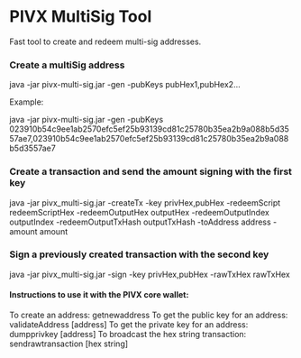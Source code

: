 # PIVX MultiSig Tool

Fast tool to create and redeem multi-sig addresses.


### Create a multiSig address

java -jar pivx-multi-sig.jar -gen -pubKeys pubHex1,pubHex2...

Example:

java -jar pivx-multi-sig.jar -gen -pubKeys 023910b54c9ee1ab2570efc5ef25b93139cd81c25780b35ea2b9a088b5d3557ae7,023910b54c9ee1ab2570efc5ef25b93139cd81c25780b35ea2b9a088b5d3557ae7


### Create a transaction and send the amount signing with the first key

java -jar pivx_multi-sig.jar -createTx -key privHex,pubHex -redeemScript redeemScriptHex -redeemOutputHex outputHex -redeemOutputIndex outputIndex -redeemOutputTxHash outputTxHash -toAddress address -amount amount


### Sign a previously created transaction with the second key

java -jar pivx_multi-sig.jar -sign -key privHex,pubHex -rawTxHex rawTxHex



#### Instructions to use it with the PIVX core wallet:

To create an address: getnewaddress
To get the public key for an address: validateAddress [address]
To get the private key for an address: dumpprivkey [address]
To broadcast the hex string transaction: sendrawtransaction [hex string]
